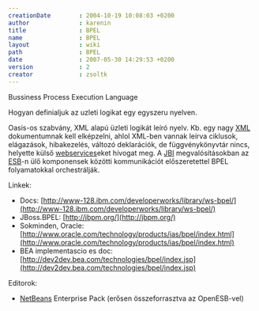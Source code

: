 ```yaml
---
creationDate        : 2004-10-19 10:08:03 +0200 
author              : karenin 
title               : BPEL 
name                : BPEL 
layout              : wiki 
path                : BPEL 
date                : 2007-05-30 14:29:53 +0200 
version             : 2 
creator             : zsoltk 
---
```

Bussiness Process Execution Language

Hogyan definialjuk az uzleti logikat egy egyszeru nyelven.

Oasis-os szabvány, XML alapú üzleti logikát leíró nyelv. Kb. egy nagy [XML](XML.html) dokumentumnak kell elképzelni, ahlol XML-ben vannak leírva ciklusok, elágazások, hibakezelés, változó deklarációk, de függvénykönyvtár nincs, helyette külső [webservices](WebServices.html)eket hívogat meg. A  [JBI](JBI.html) megvalósításokban az [ESB](ESB.html)-n ülő komponensek közötti kommunikációt előszeretettel BPEL folyamatokkal orchestrálják.

Linkek:

*   Docs: [http://www-128.ibm.com/developerworks/library/ws-bpel/](http://www-128.ibm.com/developerworks/library/ws-bpel/)
*   JBoss.BPEL: [http://jbpm.org/](http://jbpm.org/)
*   Sokminden, Oracle: [http://www.oracle.com/technology/products/ias/bpel/index.html](http://www.oracle.com/technology/products/ias/bpel/index.html)
*   BEA implementascio es doc: [http://dev2dev.bea.com/technologies/bpel/index.jsp](http://dev2dev.bea.com/technologies/bpel/index.jsp)

Editorok:

*   [NetBeans](Netbeans.html) Enterprise Pack (erősen összeforrasztva az OpenESB-vel)

